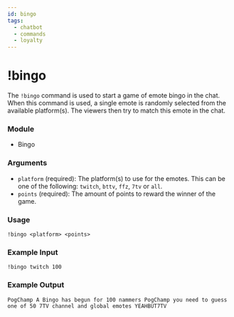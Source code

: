 ```yaml
---
id: bingo
tags:
  - chatbot
  - commands
  - loyalty
---
```

# !bingo

The `!bingo` command is used to start a game of emote bingo in the chat. When this command is used, a single emote is randomly selected from the available platform(s). The viewers then try to match this emote in the chat.

### Module

- Bingo

### Arguments

- `platform` (required): The platform(s) to use for the emotes. This can be one of the following: `twitch`, `bttv`, `ffz`, `7tv` or `all`.
- `points` (required): The amount of points to reward the winner of the game.

### Usage

```
!bingo <platform> <points>
```

### Example Input

```
!bingo twitch 100
```

### Example Output

```
PogChamp A Bingo has begun for 100 nammers PogChamp you need to guess one of 50 7TV channel and global emotes YEAHBUT7TV 
```
